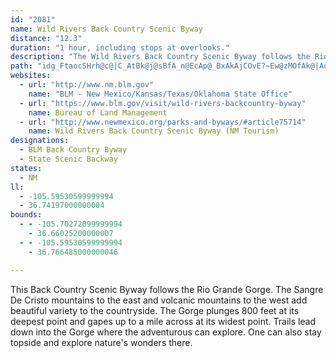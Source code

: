 ```yaml
---
id: "2081"
name: Wild Rivers Back Country Scenic Byway
distance: "12.3"
duration: "1 hour, including stops at overlooks."
description: "The Wild Rivers Back Country Scenic Byway follows the Rio Grande Gorge in the north-central area of New Mexico, near the village of Questa."
path: "idg_FtaocSHrh@c@|C_AtBk@j@sBfA_n@EcAp@_BxAkAjCOvE?~Ew@zMOfAk@|AoIzKuBzEuHrMeCtFyArDyAfEwAdDyChG_A~A}NdUo@h@_DlAqBpAaAtAc@dAiAtEUfBc@bBiBtE}@xE{@hHc@nOErPYjU]vBhAdUNj^dB|M`A`Z~AzRdAfJlDvMd@hFxBfChEnAhCrAtFx@vKZrKlEzFp@tGjBh@?pAxCpAf@bEqAhAdCt@dAhAzAvAvAfJtHbG~GfCfBhExBpFhGlDvCjAr@rAd@l@FbEGZLpBxAbClAnGxBvEpAlBLnC?fBVjA^zDbBpKrFh@h@jA`Dx@l@zCj@rHFbADtAXf@r@xAzEt@v@\\JxB?z@L`CxAtA^xEPpDf@vBPj@?vDe@bA@bE|@~Al@h@j@xFpI`AhAtAx@xA^fC?xAKxHmBtCe@nBVfDtB~@^hCXhEX~@PzAj@dBx@vJfHhBt@`Ep@~DhBvBnA`EfEn@`ATfABvBV~@RXrBtB|Bv@n@j@vC|FnA|A|EtB|LxEzDdC^F|AG~@QbDgBj@IhBVx@BjCq@`AkAVaBDgAHu@X{@h@}@tCoC^q@^iARqAEwBDaA^mAHs@Iw@s@_CEa@C]PgC?oBs@sE^_NRoA`BaE`@qAJ_BCaDHc@Nc@xAoBL]nANrA?~@ShAy@`FeGnAgAZE`BPdAA~KyObI{GbCmDr@g@bBYbFTbA[hBsAhCwA|C{@zIT|DGh@JxFrBlDTnPRbCVdOxE|HxBv@ZrCjDp@`@fARrBa@j@y@f@uBA}C_AgCiFwGeC}HmCuDyA}@wCcAcDUwDj@cDZsCq@wNmKYK{Df@iKT{DbAuCbAeBUwGaCqGcA_FH_Bf@mCzAmCtB_BnA_BtA{B~FmEzJqBvB{Cj@iBx@gBPm@Qp@nIBtJ_@rC{CbFq@fHkBjAVB"
websites:
  - url: "http://www.nm.blm.gov"
    name: "BLM - New Mexico/Kansas/Texas/Oklahoma State Office"
  - url: "https://www.blm.gov/visit/wild-rivers-backcountry-byway"
    name: Bureau of Land Management
  - url: "http://www.newmexico.org/parks-and-byways/#article75714"
    name: Wild Rivers Back Country Scenic Byway (NM Tourism)
designations:
  - BLM Back Country Byway
  - State Scenic Backway
states:
  - NM
ll:
  - -105.59530599999994
  - 36.74197000000004
bounds:
  - - -105.70272099999994
    - 36.66025200000007
  - - -105.59530599999994
    - 36.766485000000046

---
```


<p>This Back Country Scenic Byway follows the Rio Grande Gorge. The
Sangre De Cristo mountains to the east and volcanic mountains to
the west add beautiful variety to the countryside. The Gorge
plunges 800 feet at its deepest point and gapes up to a mile across
at its widest point. Trails lead down into the Gorge where the
adventurous can explore. One can also stay topside and explore
nature's wonders there.</p>
